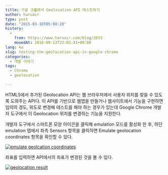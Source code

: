 ```yaml
---
title: 구글 크롬에서 Geolocation API 테스트하기
author: haruair
type: post
date: "2015-03-10T05:08:20"
history:
  - 
    from: https://www.haruair.com/blog/2653
    movedAt: 2018-09-13T22:02:41+00:00
lang: ko
slug: testing-the-geolocation-api-in-google-chrome
categories:
  - 개발 이야기
tags:
  - Chrome
  - geolocation

---
```

HTML5에서 추가된 Geolocation API는 웹 브라우저에서 사용자 위치를 찾을 수 있도록 도와주는 API다. 이 API를 기반으로 웹앱을 만들거나 웹사이트에서 기능을 구현하면 임의의 경도, 위도로 변경해 테스트를 해야 하는 경우가 있는데 Google Chrome 개발자 도구에서 이 Geolocation 위치를 변경하는 기능을 지원한다.

개발자 도구에서 스마트폰 모양 아이콘을 클릭해 emulation 모드를 활성화 한 후, 하단 emulation 탭에서 좌측 Sensors 항목을 클릭하면 Emulate geolocation coordinates 항목을 확인할 수 있다.

[<img src="https://farm9.staticflickr.com/8678/16584287368_cd7866943e_o.png?w=660&#038;ssl=1" alt="emulate geolcation coordinates" class="aligncenter" data-recalc-dims="1" />][1]

좌표를 입력하면 API에서의 좌표가 변경된 것을 볼 수 있다.

[<img src="https://farm9.staticflickr.com/8599/16584457060_7c70645024_o.png?w=660&#038;ssl=1" alt="geolocation result" class="aligncenter" data-recalc-dims="1" />][2]

 [1]: http://www.flickr.com/photos/90112078@N08/16584287368 "emulate geolcation"
 [2]: http://www.flickr.com/photos/90112078@N08/16584457060 "geolocation result"